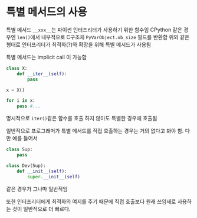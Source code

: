 

# 특별 메서드의 사용

특별 메서드 `__xxx__`는 파이썬 인터프리터가 사용하기 위한 함수임
CPython 같은 경우엔 `len()`에서 내부적으로 C구조체 `PyVarObject.ob_size` 필드를 반환함
위와 같은 형태로 인터프리터가 최적화(?)와 확장을 위해 특별 메서드가 사용됨

특별 메서드는 implicit call 이 가능함

``` Python
class X:
    def __iter__(self):
        pass

x = X()

for i in x:
    pass #... 
```

명시적으로 `iter()`같은 함수를 호출 하지 않아도 특별한 경우에 호출됨

일반적으로 프로그래머가 특별 메서드를 직접 호출하는 경우는 거의 없다고 봐야 함. 다만 예를 들어서
``` Python
class Sup:
    pass

class Dev(Sup):
    def __init__(self):
        super.__init__(self)
```
같은 경우가 그나마 일반적임

또한 인터프리터에게 최적화의 여지를 주기 때문에 직접 호출보다 원래 쓰임새로 사용하는 것이 일반적으로 더 빠르다.
